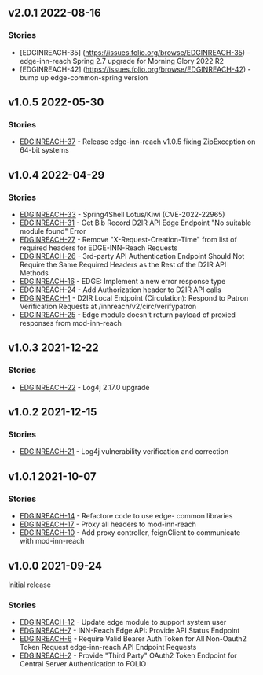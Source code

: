 ## v2.0.1 2022-08-16

### Stories
* [EDGINREACH-35] (https://issues.folio.org/browse/EDGINREACH-35) - edge-inn-reach Spring 2.7 upgrade for Morning Glory 2022 R2
* [EDGINREACH-42] (https://issues.folio.org/browse/EDGINREACH-42) - bump up edge-common-spring version

## v1.0.5 2022-05-30

### Stories
* [EDGINREACH-37](https://issues.folio.org/browse/EDGINREACH-37) - Release edge-inn-reach v1.0.5 fixing ZipException on 64-bit systems

## v1.0.4 2022-04-29

### Stories
* [EDGINREACH-33](https://issues.folio.org/browse/EDGINREACH-33) - Spring4Shell Lotus/Kiwi (CVE-2022-22965)
* [EDGINREACH-31](https://issues.folio.org/browse/EDGINREACH-31) - Get Bib Record D2IR API Edge Endpoint "No suitable module found" Error
* [EDGINREACH-27](https://issues.folio.org/browse/EDGINREACH-27) - Remove "X-Request-Creation-Time" from list of required headers for EDGE-INN-Reach Requests
* [EDGINREACH-26](https://issues.folio.org/browse/EDGINREACH-26) - 3rd-party API Authentication Endpoint Should Not Require the Same Required Headers as the Rest of the D2IR API Methods
* [EDGINREACH-16](https://issues.folio.org/browse/EDGINREACH-16) - EDGE: Implement a new error response type
* [EDGINREACH-24](https://issues.folio.org/browse/EDGINREACH-24) - Add Authorization header to D2IR API calls
* [EDGINREACH-1](https://issues.folio.org/browse/EDGINREACH-1) - D2IR Local Endpoint (Circulation): Respond to Patron Verification Requests at /innreach/v2/circ/verifypatron
* [EDGINREACH-25](https://issues.folio.org/browse/EDGINREACH-25) - Edge module doesn't return payload of proxied responses from mod-inn-reach 

## v1.0.3 2021-12-22

### Stories
* [EDGINREACH-22](https://issues.folio.org/browse/EDGINREACH-22) - Log4j 2.17.0 upgrade

## v1.0.2 2021-12-15

### Stories
* [EDGINREACH-21](https://issues.folio.org/browse/EDGINREACH-21) - Log4j vulnerability verification and correction

## v1.0.1 2021-10-07

### Stories
* [EDGINREACH-14](https://issues.folio.org/browse/EDGINREACH-14) - Refactore code to use edge- common libraries
* [EDGINREACH-17](https://issues.folio.org/browse/EDGINREACH-17) - Proxy all headers to mod-inn-reach
* [EDGINREACH-10](https://issues.folio.org/browse/EDGINREACH-10) - Add proxy controller, feignClient to communicate with mod-inn-reach

## v1.0.0 2021-09-24

Initial release

### Stories
* [EDGINREACH-12](https://issues.folio.org/browse/EDGINREACH-12) - Update edge module to support system user
* [EDGINREACH-7](https://issues.folio.org/browse/EDGINREACH-7) - INN-Reach Edge API: Provide API Status Endpoint
* [EDGINREACH-6](https://issues.folio.org/browse/EDGINREACH-6) - Require Valid Bearer Auth Token for All Non-Oauth2 Token Request edge-inn-reach API Endpoint Requests
* [EDGINREACH-2](https://issues.folio.org/browse/EDGINREACH-2) - Provide "Third Party" OAuth2 Token Endpoint for Central Server Authentication to FOLIO
 
